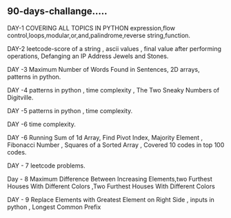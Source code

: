 ## 90-days-challange.....

DAY-1
COVERING ALL TOPICS IN PYTHON
expression,flow control,loops,modular,or,and,palindrome,reverse string,function.

DAY-2
leetcode-score of a string , ascii values , final value after performing operations, Defanging an IP Address
Jewels and Stones.

DAY -3
Maximum Number of Words Found in Sentences, 2D arrays, patterns in python.

DAY -4
patterns in python , time complexity , The Two Sneaky Numbers of Digitville.

DAY -5
patterns in python , time complexity.

DAY -6
time complexity.

DAY -6
Running Sum of 1d Array, Find Pivot Index, Majority Element , Fibonacci Number , Squares of a Sorted Array , Covered 10 codes in top 100 codes.

DAY - 7
leetcode problems.

Day - 8
Maximum Difference Between Increasing Elements,two Furthest Houses With Different Colors ,Two Furthest Houses With Different Colors

DAY - 9
Replace Elements with Greatest Element on Right Side , inputs in python , Longest Common Prefix






